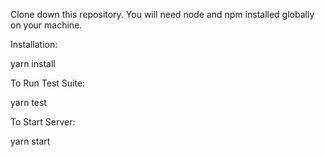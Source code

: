 Clone down this repository. You will need node and npm installed globally on your machine.

Installation:

yarn install

To Run Test Suite:

yarn test

To Start Server:

yarn start